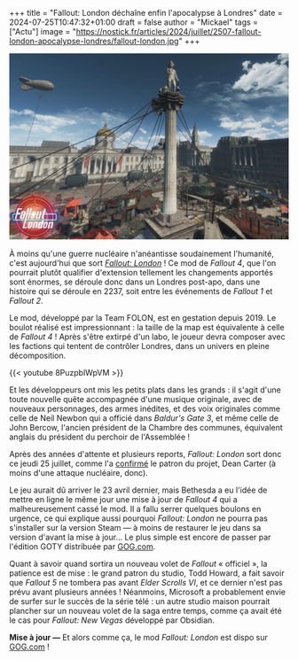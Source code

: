 +++
title = "Fallout: London déchaîne enfin l'apocalypse à Londres"
date = 2024-07-25T10:47:32+01:00
draft = false
author = "Mickael"
tags = ["Actu"]
image = "https://nostick.fr/articles/2024/juillet/2507-fallout-london-apocalypse-londres/fallout-london.jpg"
+++

![Fallout: London](fallout-london.jpg "")

À moins qu'une guerre nucléaire n'anéantisse soudainement l'humanité, c'est aujourd'hui que sort *[Fallout: London](https://fallout4london.com)* ! Ce mod de *Fallout 4*, que l'on pourrait plutôt qualifier d'extension tellement les changements apportés sont énormes, se déroule donc dans un Londres post-apo, dans une histoire qui se déroule en 2237, soit entre les événements de *Fallout 1* et *Fallout 2*.

Le mod, développé par la Team FOLON, est en gestation depuis 2019. Le boulot réalisé est impressionnant : la taille de la map est équivalente à celle de *Fallout 4* ! Après s'être extirpé d'un labo, le joueur devra composer avec les factions qui tentent de contrôler Londres, dans un univers en pleine décomposition. 

{{< youtube 8PuzpblWpVM >}} 

Et les développeurs ont mis les petits plats dans les grands : il s'agit d'une toute nouvelle quête accompagnée d'une musique originale, avec de nouveaux personnages, des armes inédites, et des voix originales comme celle de Neil Newbon qui a officié dans *Baldur's Gate 3*, et même celle de John Bercow, l'ancien président de la Chambre des communes, équivalent anglais du président du perchoir de l'Assemblée !

Après des années d'attente et plusieurs reports, *Fallout: London* sort donc ce jeudi 25 juillet, comme l'a [confirmé](https://www.inverse.com/gaming/fallout-london-bethesda-mod-tomorrow) le patron du projet, Dean Carter (à moins d'une attaque nucléaire, donc). 

Le jeu aurait dû arriver le 23 avril dernier, mais Bethesda a eu l'idée de mettre en ligne le même jour une mise à jour de *Fallout 4* qui a malheureusement cassé le mod. Il a fallu serrer quelques boulons en urgence, ce qui explique aussi pourquoi *Fallout: London* ne pourra pas s'installer sur la version Steam — à moins de restaurer le jeu dans sa version d'avant la mise à jour… Le plus simple est encore de passer par l'édition GOTY distribuée par [GOG.com](https://www.gog.com/en/game/fallout_4_game_of_the_year_edition).

Quant à savoir quand sortira un nouveau volet de *Fallout* « officiel », la patience est de mise : le grand patron du studio, Todd Howard, a fait savoir que *Fallout 5* ne tombera pas avant *Elder Scrolls VI*, et ce dernier n'est pas prévu avant plusieurs années ! Néanmoins, Microsoft a probablement envie de surfer sur le succès de la série télé : un autre studio maison pourrait plancher sur un nouveau volet de la saga entre temps, comme ça avait été le cas pour *Fallout: New Vegas* développé par Obsidian.

**Mise à jour —** Et alors comme ça, le mod *Fallout: London* est dispo sur [GOG.com](https://www.gog.com/en/game/fallout_london) !
